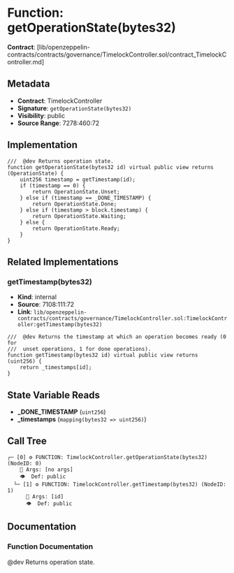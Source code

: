 # Function: getOperationState(bytes32)

**Contract**: [lib/openzeppelin-contracts/contracts/governance/TimelockController.sol/contract_TimelockController.md]

## Metadata

- **Contract**: TimelockController
- **Signature**: `getOperationState(bytes32)`
- **Visibility**: public
- **Source Range**: 7278:460:72

## Implementation

```solidity
///  @dev Returns operation state.
function getOperationState(bytes32 id) virtual public view returns (OperationState) {
    uint256 timestamp = getTimestamp(id);
    if (timestamp == 0) {
        return OperationState.Unset;
    } else if (timestamp == _DONE_TIMESTAMP) {
        return OperationState.Done;
    } else if (timestamp > block.timestamp) {
        return OperationState.Waiting;
    } else {
        return OperationState.Ready;
    }
}
```

## Related Implementations

### getTimestamp(bytes32)

- **Kind**: internal
- **Source**: 7108:111:72
- **Link**: `lib/openzeppelin-contracts/contracts/governance/TimelockController.sol:TimelockController:getTimestamp(bytes32)`

```solidity
///  @dev Returns the timestamp at which an operation becomes ready (0 for
///  unset operations, 1 for done operations).
function getTimestamp(bytes32 id) virtual public view returns (uint256) {
    return _timestamps[id];
}
```

## State Variable Reads

- **_DONE_TIMESTAMP** (`uint256`)
- **_timestamps** (`mapping(bytes32 => uint256)`)

## Call Tree

```
┌─ [0] ⚙️ FUNCTION: TimelockController.getOperationState(bytes32) (NodeID: 0)
    💬 Args: [no args]
    👁️  Def: public
  └─ [1] ⚙️ FUNCTION: TimelockController.getTimestamp(bytes32) (NodeID: 1)
      💬 Args: [id]
      👁️  Def: public
```

## Documentation

### Function Documentation

 @dev Returns operation state.
